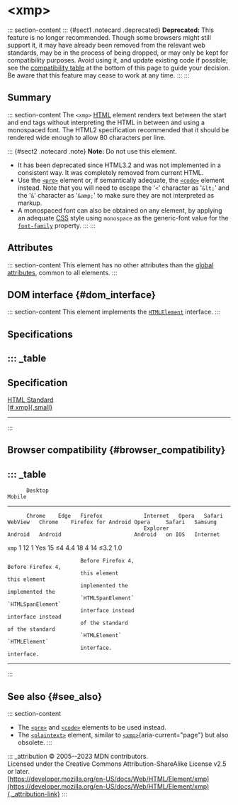 

# \<xmp\>



::: section-content
::: {#sect1 .notecard .deprecated}
**Deprecated:** This feature is no longer recommended. Though some
browsers might still support it, it may have already been removed from
the relevant web standards, may be in the process of being dropped, or
may only be kept for compatibility purposes. Avoid using it, and update
existing code if possible; see the [compatibility
table](#browser_compatibility) at the bottom of this page to guide your
decision. Be aware that this feature may cease to work at any time.
:::
:::

## Summary

::: section-content
The `<xmp>` [HTML](../index) element renders text between the start and
end tags without interpreting the HTML in between and using a monospaced
font. The HTML2 specification recommended that it should be rendered
wide enough to allow 80 characters per line.

::: {#sect2 .notecard .note}
**Note:** Do not use this element.

-   It has been deprecated since HTML3.2 and was not implemented in a
    consistent way. It was completely removed from current HTML.
-   Use the [`<pre>`](pre) element or, if semantically adequate, the
    [`<code>`](code) element instead. Note that you will need to escape
    the \'`<`\' character as \'`&lt;`\' and the \'`&`\' character as
    \'`&amp;`\' to make sure they are not interpreted as markup.
-   A monospaced font can also be obtained on any element, by applying
    an adequate [CSS](https://developer.mozilla.org/en-US/docs/Web/CSS)
    style using `monospace` as the generic-font value for the
    [`font-family`](https://developer.mozilla.org/en-US/docs/Web/CSS/font-family)
    property.
:::
:::

## Attributes

::: section-content
This element has no other attributes than the [global
attributes](../global_attributes), common to all elements.
:::

## DOM interface {#dom_interface}

::: section-content
This element implements the
[`HTMLElement`](https://developer.mozilla.org/en-US/docs/Web/API/HTMLElement)
interface.
:::

## Specifications

::: _table
  -------------------------------------------------------------------------
  Specification
  -------------------------------------------------------------------------
  [HTML Standard\
  [\#
  xmp]{.small}](https://html.spec.whatwg.org/multipage/obsolete.html#xmp)

  -------------------------------------------------------------------------
:::

## Browser compatibility {#browser_compatibility}

::: _table
  ----------------------------------------------------------------------------------------------------------------------------------------------
          Desktop                                                          Mobile                                                     
  ------- --------- ------ ------------------- ---------- ------- -------- --------- --------- ------------------- --------- -------- ----------
          Chrome    Edge   Firefox             Internet   Opera   Safari   WebView   Chrome    Firefox for Android Opera     Safari   Samsung
                                               Explorer                    Android   Android                       Android   on IOS   Internet

  `xmp`   1         12     1                   Yes        15      ≤4       4.4       18        4                   14        ≤3.2     1.0
                                                                                                                                      
                           Before Firefox 4,                                                   Before Firefox 4,                      
                           this element                                                        this element                           
                           implemented the                                                     implemented the                        
                           `HTMLSpanElement`                                                   `HTMLSpanElement`                      
                           interface instead                                                   interface instead                      
                           of the standard                                                     of the standard                        
                           `HTMLElement`                                                       `HTMLElement`                          
                           interface.                                                          interface.                             
  ----------------------------------------------------------------------------------------------------------------------------------------------
:::

## See also {#see_also}

::: section-content
-   The [`<pre>`](pre) and [`<code>`](code) elements to be used instead.
-   The [`<plaintext>`](plaintext) element, similar to
    [`<xmp>`](xmp){aria-current="page"} but also obsolete.
:::

::: _attribution
© 2005--2023 MDN contributors.\
Licensed under the Creative Commons Attribution-ShareAlike License v2.5
or later.\
[https://developer.mozilla.org/en-US/docs/Web/HTML/Element/xmp](https://developer.mozilla.org/en-US/docs/Web/HTML/Element/xmp){._attribution-link}
:::
